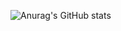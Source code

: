 ![Anurag's GitHub stats](https://github-readme-stats.vercel.app/api?username=archely&show_icons=true&theme=radical)
